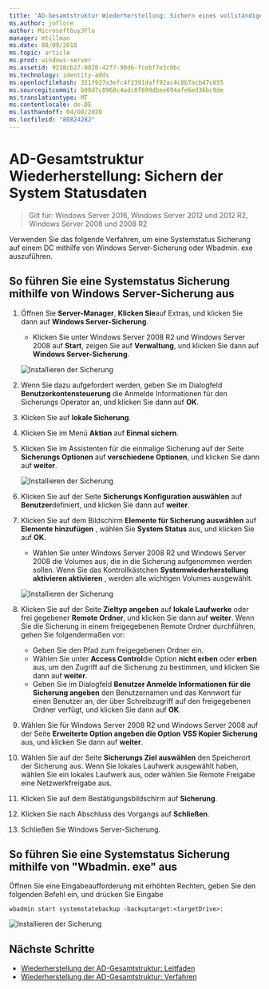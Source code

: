 ```yaml
---
title: 'AD-Gesamtstruktur Wiederherstellung: Sichern eines vollständigen Servers'
ms.author: joflore
author: MicrosoftGuyJFlo
manager: mtillman
ms.date: 08/09/2018
ms.topic: article
ms.prod: windows-server
ms.assetid: 9238cb27-0020-42f7-90d6-fcebf7e3c0bc
ms.technology: identity-adds
ms.openlocfilehash: 321f927a3efc4f2391daff92ac4c8b7acb47c055
ms.sourcegitcommit: b00d7c8968c4adc8f699dbee694afe6ed36bc9de
ms.translationtype: MT
ms.contentlocale: de-DE
ms.lasthandoff: 04/08/2020
ms.locfileid: "80824282"
---
```

# <a name="ad-forest-recovery---backing-up-the-system-state-data"></a>AD-Gesamtstruktur Wiederherstellung: Sichern der System Statusdaten  

>Gilt für: Windows Server 2016, Windows Server 2012 und 2012 R2, Windows Server 2008 und 2008 R2

Verwenden Sie das folgende Verfahren, um eine Systemstatus Sicherung auf einem DC mithilfe von Windows Server-Sicherung oder Wbadmin. exe auszuführen.  

## <a name="to-perform-a-system-state-backup-using-windows-server-backup"></a>So führen Sie eine Systemstatus Sicherung mithilfe von Windows Server-Sicherung aus

1. Öffnen Sie **Server-Manager**, **Klicken Sie**auf Extras, und klicken Sie dann auf **Windows Server-Sicherung**.
   - Klicken Sie unter Windows Server 2008 R2 und Windows Server 2008 auf **Start**, zeigen Sie auf **Verwaltung**, und klicken Sie dann auf **Windows Server-Sicherung**. 

   ![Installieren der Sicherung](media/AD-Forest-Recovery-Backing-up-a-Full-Server/fullbackup1.png)

2. Wenn Sie dazu aufgefordert werden, geben Sie im Dialogfeld **Benutzerkontensteuerung** die Anmelde Informationen für den Sicherungs Operator an, und klicken Sie dann auf **OK**.
3. Klicken Sie auf **lokale Sicherung**.
4. Klicken Sie im Menü **Aktion** auf **Einmal sichern**.
5. Klicken Sie im Assistenten für die einmalige Sicherung auf der Seite **Sicherungs Optionen** auf **verschiedene Optionen**, und klicken Sie dann auf **weiter**.

   ![Installieren der Sicherung](media/AD-Forest-Recovery-Backing-up-a-Full-Server/fullbackup3.png)

6. Klicken Sie auf der Seite **Sicherungs Konfiguration auswählen** auf **Benutzer**definiert, und klicken Sie dann auf **weiter**.
7. Klicken Sie auf dem Bildschirm **Elemente für Sicherung auswählen** auf **Elemente hinzufügen** , wählen Sie **System Status** aus, und klicken Sie auf **OK**.
   - Wählen Sie unter Windows Server 2008 R2 und Windows Server 2008 die Volumes aus, die in die Sicherung aufgenommen werden sollen. Wenn Sie das Kontrollkästchen **Systemwiederherstellung aktivieren aktivieren** , werden alle wichtigen Volumes ausgewählt. 

   ![Installieren der Sicherung](media/AD-Forest-Recovery-Backing-up-System-State/systemstatebackup.png)  

8. Klicken Sie auf der Seite **Zieltyp angeben** auf **lokale Laufwerke** oder frei gegebener **Remote Ordner**, und klicken Sie dann auf **weiter**.  Wenn Sie die Sicherung in einem freigegebenen Remote Ordner durchführen, gehen Sie folgendermaßen vor:  
   - Geben Sie den Pfad zum freigegebenen Ordner ein.
   - Wählen Sie unter **Access Control**die Option **nicht erben** oder **erben** aus, um den Zugriff auf die Sicherung zu bestimmen, und klicken Sie dann auf **weiter**.  
   - Geben Sie im Dialogfeld **Benutzer Anmelde Informationen für die Sicherung angeben** den Benutzernamen und das Kennwort für einen Benutzer an, der über Schreibzugriff auf den freigegebenen Ordner verfügt, und klicken Sie dann auf **OK**.

9. Wählen Sie für Windows Server 2008 R2 und Windows Server 2008 auf der Seite **Erweiterte Option angeben die Option** **VSS Kopier Sicherung** aus, und klicken Sie dann auf **weiter**.
10. Wählen Sie auf der Seite **Sicherungs Ziel auswählen** den Speicherort der Sicherung aus.  Wenn Sie lokales Laufwerk ausgewählt haben, wählen Sie ein lokales Laufwerk aus, oder wählen Sie Remote Freigabe eine Netzwerkfreigabe aus.
11. Klicken Sie auf dem Bestätigungsbildschirm auf **Sicherung**.
12. Klicken Sie nach Abschluss des Vorgangs auf **Schließen**.
13. Schließen Sie Windows Server-Sicherung.

## <a name="to-perform-a-system-state-backup-using-wbadminexe"></a>So führen Sie eine Systemstatus Sicherung mithilfe von "Wbadmin. exe" aus

Öffnen Sie eine Eingabeaufforderung mit erhöhten Rechten, geben Sie den folgenden Befehl ein, und drücken Sie Eingabe  
  
   ```
   wbadmin start systemstatebackup -backuptarget:<targetDrive>:
   ```

   ![Installieren der Sicherung](media/AD-Forest-Recovery-Backing-up-System-State/systemstatebackup2.png)  

## <a name="next-steps"></a>Nächste Schritte

- [Wiederherstellung der AD-Gesamtstruktur: Leitfaden](AD-Forest-Recovery-Guide.md)
- [Wiederherstellung der AD-Gesamtstruktur: Verfahren](AD-Forest-Recovery-Procedures.md)
